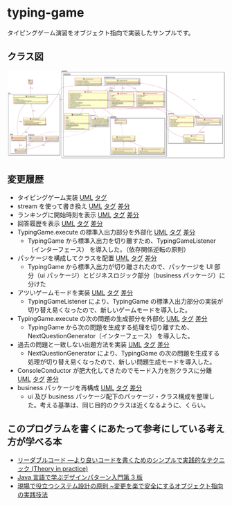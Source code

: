 # typing-game

タイピングゲーム演習をオブジェクト指向で実装したサンプルです。

## クラス図

![クラス図](docs/typing_game.svg)

## 変更履歴

- タイピングゲーム実装 [UML](docs/01_implement_typing_game.svg) [タグ](https://github.com/yoichi-nakao/typing-game/tree/01-implement-typing-game)
- stream を使って書き換え [UML](docs/02_apply_stream_api.svg) [タグ](https://github.com/yoichi-nakao/typing-game/tree/02-apply-stream-api) [差分](https://github.com/yoichi-nakao/typing-game/commit/778d6946296b27d9e6cbae6d2c55ae462eb235b1)
- ランキングに開始時刻を表示 [UML](docs/03_display_ranking_starttime.svg) [タグ](https://github.com/yoichi-nakao/typing-game/tree/03-display-ranking-starttime) [差分](https://github.com/yoichi-nakao/typing-game/commit/8166c8dcc598a791eb53a16e98868792a6c299f6)
- 回答履歴を表示 [UML](docs/04_display_question_history.svg) [タグ](https://github.com/yoichi-nakao/typing-game/tree/04-display-question-history) [差分](https://github.com/yoichi-nakao/typing-game/commit/44916a6dc77eb46d0b3f8832a5192447ab0b181f)
- TypingGame.execute の標準入出力部分を外部化 [UML](docs/05_externalization_typinggame_standard_io.svg) [タグ](https://github.com/yoichi-nakao/typing-game/tree/05-externalization-typinggame-standard-io) [差分](https://github.com/yoichi-nakao/typing-game/commit/84ebbfbaa035ce6c946f5fb37014e52a21aa3b44)
  - TypingGame から標準入出力を切り離すため、TypingGameListener（インターフェース） を導入した。（依存関係逆転の原則）
- パッケージを構成してクラスを配置 [UML](docs/06_configure_package.svg) [タグ](https://github.com/yoichi-nakao/typing-game/tree/06-configure-package) [差分](https://github.com/yoichi-nakao/typing-game/commit/f972a574952c24a44e9e6ad73dbf08d61f321a9c)
  - TypingGame から標準入出力が切り離されたので、パッケージを UI 部分（ui パッケージ）とビジネスロジック部分（business パッケージ）に分けた
- アツいゲームモードを実装 [UML](docs/07_add_hot_typinggame_mode.svg) [タグ](https://github.com/yoichi-nakao/typing-game/tree/07-add-hot-typinggame-mode) [差分](https://github.com/yoichi-nakao/typing-game/commit/30ba9c1c7b0d7f34fc8c60657dfbdaf4c4e44166)
  - TypingGameListener により、TypingGame の標準入出力部分の実装が切り替え易くなったので、新しいゲームモードを導入した。
- TypingGame.execute の次の問題の生成部分を外部化 [UML](docs/08_externalization_question_generator.svg) [タグ](https://github.com/yoichi-nakao/typing-game/tree/08-externalization-question-generator) [差分](https://github.com/yoichi-nakao/typing-game/commit/4fbd153ff4ad2df7f4032911d3efe810faea0eda)
  - TypingGame から次の問題を生成する処理を切り離すため、NextQuestionGenerator（インターフェース） を導入した。
- 過去の問題と一致しない出題方法を実装 [UML](docs/09_add_not_match_past_mode.svg) [タグ](https://github.com/yoichi-nakao/typing-game/tree/09-add-not-match-past-mode) [差分](https://github.com/yoichi-nakao/typing-game/commit/efd279f2abadaeb9d2fe30a11a65b2085e627a19)
  - NextQuestionGenerator により、TypingGame の次の問題を生成する処理が切り替え易くなったので、新しい問題生成モードを導入した。
- ConsoleConductor が肥大化してきたのでモード入力を別クラスに分離 [UML](docs/10_separate_input_mode.svg) [タグ](https://github.com/yoichi-nakao/typing-game/tree/10-separate-input-mode) [差分](https://github.com/yoichi-nakao/typing-game/commit/35de1f936160893d8be8c4818f6dd4fed5afbd92)
- business パッケージを再構成 [UML](docs/11_reconfigure_business_package.svg) [タグ](https://github.com/yoichi-nakao/typing-game/tree/11-reconfigure-business-package) [差分](https://github.com/yoichi-nakao/typing-game/commit/eca1a44d2b89bab92470013fcbb0c86194c844c1)
  - ui 及び business パッケージ配下のパッケージ・クラス構成を整理した。考える基準は、同じ目的のクラスは近くなるように、くらい。

## このプログラムを書くにあたって参考にしている考え方が学べる本

- [リーダブルコード ―より良いコードを書くためのシンプルで実践的なテクニック (Theory in practice)](https://www.mamezou.tv/n-fresh-hrd/mod/url/view.php?id=2960)
- [Java 言語で学ぶデザインパターン入門第 3 版](https://www.mamezou.tv/n-fresh-hrd/mod/url/view.php?id=2969)
- [現場で役立つシステム設計の原則 ~変更を楽で安全にするオブジェクト指向の実践技法](https://www.mamezou.tv/n-fresh-hrd/mod/url/view.php?id=2962)
